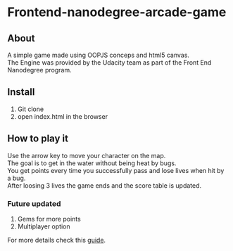 # Frontend-nanodegree-arcade-game

## About

A simple game made using OOPJS conceps and html5 canvas.   
The Engine was provided by the Udacity team as part of the Front End Nanodegree program.

## Install

1.  Git clone
2.  open index.html in the browser

## How to play it

Use the arrow key to move your character on the map.   
The goal is to get in the water without being heat by bugs.   
You get points every time you successfully pass and lose lives when hit by a bug.   
After loosing 3 lives the game ends and the score table is updated.

### Future updated 

1. Gems for more points
2. Multiplayer option


For more details check this [guide](https://docs.google.com/document/d/1v01aScPjSWCCWQLIpFqvg3-vXLH2e8_SZQKC8jNO0Dc/pub?embedded=true).

